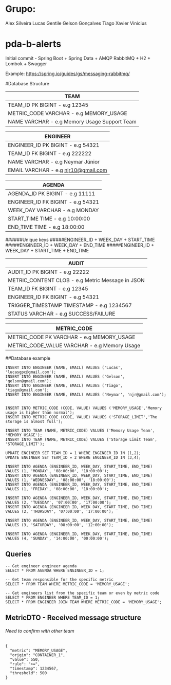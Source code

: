 # Grupo:
Alex Silveira
Lucas Gentile
Gelson Gonçalves
Tiago Xavier
Vinicius

# pda-b-alerts

Initial commit - Spring Boot + Spring Data + AMQP RabbitMQ + H2 + Lombok + Swagger

Example: https://spring.io/guides/gs/messaging-rabbitmq/

#Database Structure

 | TEAM                                          |
 | --------------------------------------------- |
 | TEAM_ID PK BIGINT - e.g 12345                 |
 | METRIC_CODE VARCHAR - e.g MEMORY_USAGE        |
 | NAME VARCHAR - e.g Memory Usage Support Team  |    

 | ENGINEER                              |
 | ------------------------------------- |
 | ENGINEER_ID PK BIGINT - e.g 54321     |
 | TEAM_ID FK BIGINT - e.g 222222        |
 | NAME VARCHAR - e.g Neymar Júnior      |
 | EMAIL VARCHAR - e.g njr10@gmail.com   |

| AGENDA                                |
| ------------------------------------- |
| AGENDA_ID PK BIGINT - e.g 11111       |
| ENGINEER_ID FK BIGINT - e.g 54321     |
| WEEK_DAY VARCHAR - e.g MONDAY         |
| START_TIME TIME - e.g 10:00:00        |
| END_TIME TIME - e.g 18:00:00          |
######Unique keys
#####ENGINEER_ID + WEEK_DAY + START_TIME 
#####ENGINEER_ID + WEEK_DAY + END_TIME
#####ENGINEER_ID + WEEK_DAY + START_TIME + END_TIME

| AUDIT                                              |
| -------------------------------------------------- |
| AUDIT_ID PK BIGINT - e.g 22222                     |
| METRIC_CONTENT CLOB - e.g Metric Message in JSON   |
| TEAM_ID FK BIGINT - e.g 12345                      |
| ENGINEER_ID FK BIGINT - e.g 54321                  |
| TRIGGER_TIMESTAMP TIMESTAMP - e.g 1234567          |
| STATUS VARCHAR - e.g SUCCESS/FAILURE               |

| METRIC_CODE                                       |
| ------------------------------------------------- |
| METRIC_CODE PK VARCHAR - e.g MEMORY_USAGE         |
| METRIC_CODE_VALUE VARCHAR - e.g Memory Usage      |

##Database example
```
INSERT INTO ENGINEER (NAME, EMAIL) VALUES ('Lucas', 'lucasgpc@gmail.com');
INSERT INTO ENGINEER (NAME, EMAIL) VALUES ('Gelson', 'gelson@gmail.com');
INSERT INTO ENGINEER (NAME, EMAIL) VALUES ('Tiago', 'tiago@gmail.com');
INSERT INTO ENGINEER (NAME, EMAIL) VALUES ('Neymar', 'njr@gmail.com');


INSERT INTO METRIC_CODE (CODE, VALUE) VALUES ('MEMORY_USAGE','Memory usage is higher than normal');
INSERT INTO METRIC_CODE (CODE, VALUE) VALUES ('STORAGE_LIMIT','The storage is almost full');

INSERT INTO TEAM (NAME, METRIC_CODE) VALUES ('Memory Usage Team', 'MEMORY_USAGE');
INSERT INTO TEAM (NAME, METRIC_CODE) VALUES ('Storage Limit Team', 'STORAGE_LIMIT');

UPDATE ENGINEER SET TEAM_ID = 1 WHERE ENGINEER_ID IN (1,2);
UPDATE ENGINEER SET TEAM_ID = 2 WHERE ENGINEER_ID IN (3,4);

INSERT INTO AGENDA (ENGINEER_ID, WEEK_DAY, START_TIME, END_TIME) VALUES (1, 'MONDAY', '08:00:00', '18:00:00');
INSERT INTO AGENDA (ENGINEER_ID, WEEK_DAY, START_TIME, END_TIME) VALUES (1, 'WEDNESDAY', '08:00:00', '18:00:00');
INSERT INTO AGENDA (ENGINEER_ID, WEEK_DAY, START_TIME, END_TIME) VALUES (1, 'FRIDAY', '08:00:00', '18:00:00');

INSERT INTO AGENDA (ENGINEER_ID, WEEK_DAY, START_TIME, END_TIME) VALUES (2, 'TUESDAY', '07:00:00', '17:00:00');
INSERT INTO AGENDA (ENGINEER_ID, WEEK_DAY, START_TIME, END_TIME) VALUES (2, 'THURSDAY', '07:00:00', '17:00:00');

INSERT INTO AGENDA (ENGINEER_ID, WEEK_DAY, START_TIME, END_TIME) VALUES (3, 'SATURDAY', '08:00:00', '12:00:00');

INSERT INTO AGENDA (ENGINEER_ID, WEEK_DAY, START_TIME, END_TIME) VALUES (4, 'SUNDAY', '14:00:00', '00:00:00');
```
## Queries

```
-- Get engineer engineer agenda
SELECT * FROM AGENDA WHERE ENGINEER_ID = 1;

-- Get team responsible for the specific metric
SELECT * FROM TEAM WHERE METRIC_CODE = 'MEMORY_USAGE';

-- Get engineers list from the specific team or even by metric code
SELECT * FROM ENGINEER WHERE TEAM_ID = 1; 
SELECT * FROM ENGINEER JOIN TEAM WHERE METRIC_CODE = 'MEMORY_USAGE';
```

## MetricDTO - Received message structure
###### Need to confirm with other team
```
{
  "metric": "MEMORY_USAGE",
  "origin": "CONTAINER_1",
  "value": 550,
  "rule": ">=",
  "timestamp": 1234567,
  "threshold": 500
}
```
